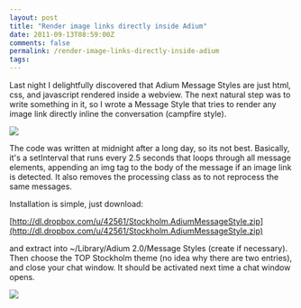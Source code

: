 ```yaml
---
layout: post
title: "Render image links directly inside Adium"
date: 2011-09-13T08:59:00Z
comments: false
permalink: /render-image-links-directly-inside-adium
tags:
---
```




Last night I delightfully discovered that Adium Message Styles are just html, css, and javascript rendered inside a webview. The next natural step was to write something in it, so I wrote a Message Style that tries to render any image link directly inline the conversation (campfire style).

![](/images/blog/adium1.png)

The code was written at midnight after a long day, so its not best. Basically, it's a setInterval that runs every 2.5 seconds that loops through all message elements, appending an img tag to the body of the message if an image link is detected. It also removes the processing class as to not reprocess the same messages.

Installation is simple, just download: 

[http://dl.dropbox.com/u/42561/Stockholm.AdiumMessageStyle.zip](http://dl.dropbox.com/u/42561/Stockholm.AdiumMessageStyle.zip)

and extract into ~/Library/Adium 2.0/Message Styles (create if necessary). Then choose the TOP Stockholm theme (no idea why there are two entries), and close your chat window. It should be activated next time a chat window opens.

![](/images/blog/adium2.png)
